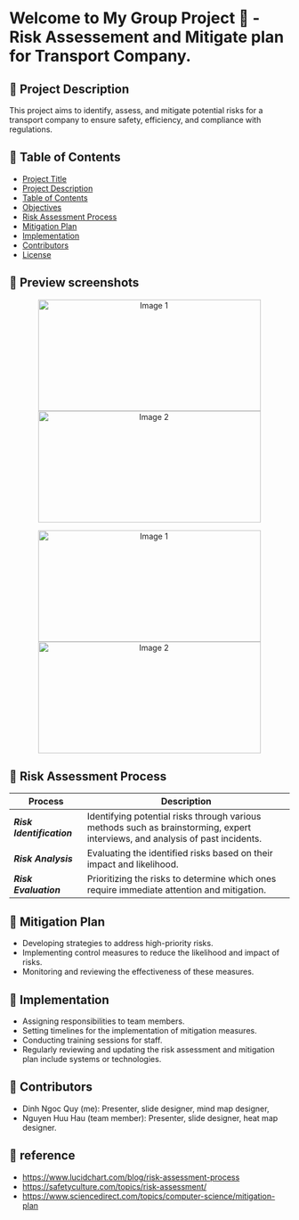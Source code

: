 # Welcome to My Group Project 👋 - Risk Assessement and Mitigate plan for Transport Company.

## :large_blue_diamond: Project Description
This project aims to identify, assess, and mitigate potential risks for a transport company to ensure safety, efficiency, and compliance with regulations.

## :large_blue_diamond: Table of Contents
- [Project Title](#project-title)
- [Project Description](#project-description)
- [Table of Contents](#table-of-contents)
- [Objectives](#objectives)
- [Risk Assessment Process](#risk-assessment-process)
- [Mitigation Plan](#mitigation-plan)
- [Implementation](#implementation)
- [Contributors](#contributors)
- [License](#license)

## :large_blue_diamond: Preview screenshots
<p align="center">
  <img src="https://github.com/quydinh2363/risk_assessment_and_mitigate_plan_for_transport_company/blob/main/images/image1.png" alt="Image 1" width="400" height="200" />
  <img src="https://github.com/quydinh2363/risk_assessment_and_mitigate_plan_for_transport_company/blob/main/images/image2.png" alt="Image 2" width="400" height="200" />
</p>
<p align="center">
  <img src="https://github.com/quydinh2363/risk_assessment_and_mitigate_plan_for_transport_company/blob/main/HEATMAP.png" alt="Image 1" width="400" height="200" />
  <img src="https://github.com/quydinh2363/risk_assessment_and_mitigate_plan_for_transport_company/blob/main/MINDMAP%20OVERVIEW.png" alt="Image 2" width="400" height="200" />
</p>

## :large_blue_diamond: Risk Assessment Process
| Process                   | Description                                                                                  |
|-------------------------|----------------------------------------------------------------------------------------------|
| ___Risk Identification___    | Identifying potential risks through various methods such as brainstorming, expert interviews, and analysis of past incidents. |
| ___Risk Analysis___           | Evaluating the identified risks based on their impact and likelihood.                         |
| ___Risk Evaluation___       | Prioritizing the risks to determine which ones require immediate attention and mitigation.    |

## :large_blue_diamond: Mitigation Plan
- Developing strategies to address high-priority risks.
- Implementing control measures to reduce the likelihood and impact of risks.
- Monitoring and reviewing the effectiveness of these measures.

## :large_blue_diamond: Implementation
- Assigning responsibilities to team members.
- Setting timelines for the implementation of mitigation measures.
- Conducting training sessions for staff.
- Regularly reviewing and updating the risk assessment and mitigation plan include systems or technologies.

## :large_blue_diamond: Contributors
- Dinh Ngoc Quy (me): Presenter, slide designer, mind map designer, 
- Nguyen Huu Hau (team member): Presenter, slide designer, heat map designer.

## :large_blue_diamond: reference
- https://www.lucidchart.com/blog/risk-assessment-process
- https://safetyculture.com/topics/risk-assessment/
- https://www.sciencedirect.com/topics/computer-science/mitigation-plan

  








